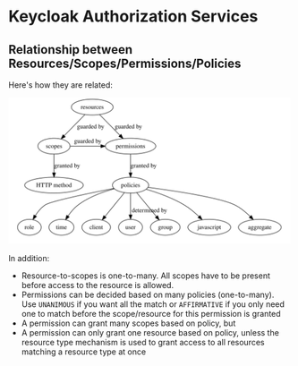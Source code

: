 # Keycloak Authorization Services

## Relationship between Resources/Scopes/Permissions/Policies

Here's how they are related:

![relationship](./keycloak-resources-scopes-permissions-policies.svg)

In addition:

+ Resource-to-scopes is one-to-many. All scopes have to be present before
  access to the resource is allowed.
+ Permissions can be decided based on many policies (one-to-many). Use
  `UNANIMOUS` if you want all the match or `AFFIRMATIVE` if you only need one
  to match before the scope/resource for this permission is granted
+ A permission can grant many scopes based on policy, but
+ A permission can only grant one resource based on policy, unless the resource
  type mechanism is used to grant access to all resources matching a resource
  type at once
